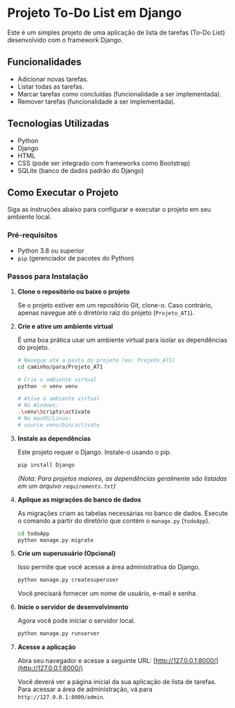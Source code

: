 # Projeto To-Do List em Django

Este é um simples projeto de uma aplicação de lista de tarefas (To-Do List) desenvolvido com o framework Django.

## Funcionalidades

- Adicionar novas tarefas.
- Listar todas as tarefas.
- Marcar tarefas como concluídas (funcionalidade a ser implementada).
- Remover tarefas (funcionalidade a ser implementada).

## Tecnologias Utilizadas

- Python
- Django
- HTML
- CSS (pode ser integrado com frameworks como Bootstrap)
- SQLite (banco de dados padrão do Django)

## Como Executar o Projeto

Siga as instruções abaixo para configurar e executar o projeto em seu ambiente local.

### Pré-requisitos

- Python 3.8 ou superior
- `pip` (gerenciador de pacotes do Python)

### Passos para Instalação

1.  **Clone o repositório ou baixe o projeto**

    Se o projeto estiver em um repositório Git, clone-o. Caso contrário, apenas navegue até o diretório raiz do projeto (`Projeto_AT1`).

2.  **Crie e ative um ambiente virtual**

    É uma boa prática usar um ambiente virtual para isolar as dependências do projeto.

    ```bash
    # Navegue até a pasta do projeto (ex: Projeto_AT1)
    cd caminho/para/Projeto_AT1

    # Crie o ambiente virtual
    python -m venv venv

    # Ative o ambiente virtual
    # No Windows:
    .\venv\Scripts\activate
    # No macOS/Linux:
    # source venv/bin/activate
    ```

3.  **Instale as dependências**

    Este projeto requer o Django. Instale-o usando o pip.

    ```bash
    pip install Django
    ```
    *(Nota: Para projetos maiores, as dependências geralmente são listadas em um arquivo `requirements.txt`)*

4.  **Aplique as migrações do banco de dados**

    As migrações criam as tabelas necessárias no banco de dados. Execute o comando a partir do diretório que contém o `manage.py` (`todoApp`).

    ```bash
    cd todoApp
    python manage.py migrate
    ```

5.  **Crie um superusuário (Opcional)**

    Isso permite que você acesse a área administrativa do Django.

    ```bash
    python manage.py createsuperuser
    ```
    Você precisará fornecer um nome de usuário, e-mail e senha.

6.  **Inicie o servidor de desenvolvimento**

    Agora você pode iniciar o servidor local.

    ```bash
    python manage.py runserver
    ```

7.  **Acesse a aplicação**

    Abra seu navegador e acesse a seguinte URL:
    [http://127.0.0.1:8000/](http://127.0.0.1:8000/)

    Você deverá ver a página inicial da sua aplicação de lista de tarefas. Para acessar a área de administração, vá para `http://127.0.0.1:8000/admin`.

